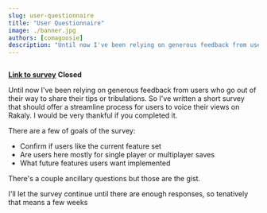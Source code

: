 ```yaml
---
slug: user-questionnaire
title: "User Questionnaire"
image: ./banner.jpg
authors: [comagoosie]
description: "Until now I've been relying on generous feedback from users who go out of their way to share their tips or tribulations. So I've written a short survey that should offer a streamline process for users to voice their views on Rakaly."
---
```


<div style={{textAlign: "center"}}>
  <img alt="" width={512} height={252} src={require("./banner.jpg").default} />
</div>

[**Link to survey**](https://docs.google.com/forms/d/e/1FAIpQLSdfDfU3gUtko_pM7fZPuv_T1Tp2-DrMYnvRtsUdxqIky6eTTw/viewform?usp=sf_link) **Closed**

Until now I've been relying on generous feedback from users who go out of their way to share their tips or tribulations. So I've written a short survey that should offer a streamline process for users to voice their views on Rakaly. I would be very thankful if you completed it.

<!--truncate-->

There are a few of goals of the survey:

 - Confirm if users like the current feature set
 - Are users here mostly for single player or multiplayer saves
 - What future features users want implemented

There's a couple ancillary questions but those are the gist.

I'll let the survey continue until there are enough responses, so tenatively that means a few weeks
